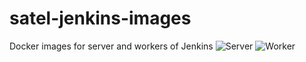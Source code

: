 # satel-jenkins-images
Docker images for server and workers of Jenkins
![Server](https://github.com/SatelCreative/satel-jenkins-images/actions/workflows/server_build.yml/badge.svg)
![Worker](https://github.com/SatelCreative/satel-jenkins-images/actions/workflows/worker_build.yml/badge.svg)
